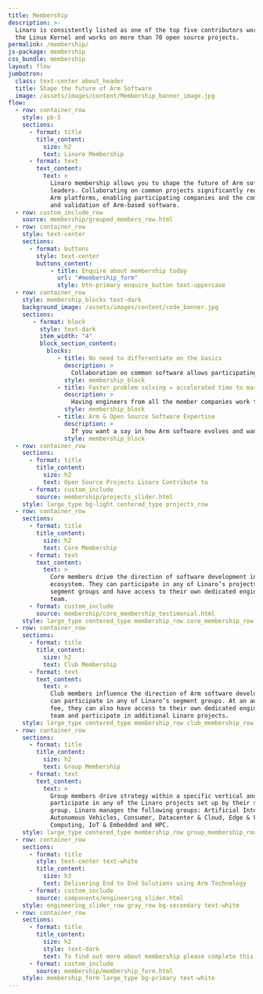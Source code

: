 ```yaml
---
title: Membership
description: >-
  Linaro is consistently listed as one of the top five contributors worldwide to
  the Linux Kernel and works on more than 70 open source projects.
permalink: /membership/
js-package: membership
css_bundle: membership
layout: flow
jumbotron:
  class: text-center about_header
  title: Shape the future of Arm Software
  image: /assets/images/content/Membership_banner_image.jpg
flow:
  - row: container_row
    style: pb-5
    sections:
      - format: title
        title_content:
          size: h2
          text: Linaro Membership
      - format: text
        text_content:
          text: >
            Linaro membership allows you to shape the future of Arm software together with Linaro and other industry
            leaders. Collaborating on common projects significantly reduces software fragmentation across the many
            Arm platforms, enabling participating companies and the community to reduce their costs for development
            and validation of Arm-based software.
  - row: custom_include_row
    source: membership/grouped_members_row.html
  - row: container_row 
    style: text-center
    sections:
      - format: buttons
        style: text-center
        buttons_content:
            - title: Enquire about membership today
              url: "#membership_form"
              style: btn-primary enquire_button text-uppercase
  - row: container_row
    style: membership_blocks text-dark
    background_image: /assets/images/content/code_banner.jpg
    sections:
       - format: block
         style: text-dark
         item_width: "4"
         block_section_content:
           blocks:
              - title: No need to differentiate on the basics
                description: > 
                  Collaboration on common software allows participating member companies to direct more resources towards differentiating their products.
                style: membership_block
              - title: Faster problem solving = accelerated time to market
                description: > 
                  Having engineers from all the member companies work together with Linaro engineers - many of which are world-renowned Arm software experts - means more eyes on the problem.
                style: membership_block
              - title: Arm & Open Source Software Expertise
                description: > 
                  If you want a say in how Arm software evolves and want to work with leading technology companies to develop and implement actual engineering solutions, Linaro membership is for you.
                style: membership_block
  - row: container_row
    sections:
      - format: title
        title_content:
          size: h2
          text: Open Source Projects Linaro Contribute to
      - format: custom_include
        source: membership/projects_slider.html
    style: large_type bg-light centered_type projects_row
  - row: container_row
    sections:
      - format: title
        title_content:
          size: h2
          text: Core Membership
      - format: text
        text_content:
          text: >
            Core members drive the direction of software development in the Arm
            ecosystem. They can participate in any of Linaro’s projects or
            segment groups and have access to their own dedicated engineering
            team.
      - format: custom_include
        source: membership/core_membership_testimonial.html
    style: large_type centered_type membership_row core_membership_row bg-light-blue
  - row: container_row
    sections:
      - format: title
        title_content:
          size: h2
          text: Club Membership
      - format: text
        text_content:
          text: >
            Club members influence the direction of Arm software development and
            can participate in any of Linaro’s segment groups. At an additional
            fee, they can also have access to their own dedicated engineering
            team and participate in additional Linaro projects.
    style: large_type centered_type membership_row club_membership_row  bg-green
  - row: container_row
    sections:
      - format: title
        title_content:
          size: h2
          text: Group Membership
      - format: text
        text_content:
          text: >
            Group members drive strategy within a specific vertical and can
            participate in any of the Linaro projects set up by their segment
            group. Linaro manages the following groups: Artificial Intelligence,
            Autonomous Vehicles, Consumer, Datacenter & Cloud, Edge & Fog
            Computing, IoT & Embedded and HPC.
    style: large_type centered_type membership_row group_membership_row bg-light-gray
  - row: container_row
    sections:
      - format: title
        style: text-center text-white
        title_content:
          size: h3
          text: Delivering End to End Solutions using Arm Technology 
      - format: custom_include
        source: components/engineering_slider.html
    style: engineering_slider_row gray_row bg-secondary text-white
  - row: container_row
    sections:
      - format: title
        title_content:
          size: h2
          style: text-dark
          text: To find out more about membership please complete this form
      - format: custom_include
        source: membership/membership_form.html
    style: membership_form large_type bg-primary text-white
---
```

